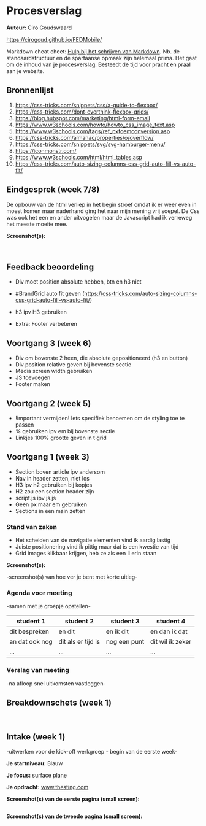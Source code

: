 # Procesverslag
**Auteur:** Ciro Goudswaard

https://cirogoud.github.io/FEDMobile/

Markdown cheat cheet: [Hulp bij het schrijven van Markdown](https://github.com/adam-p/markdown-here/wiki/Markdown-Cheatsheet). Nb. de standaardstructuur en de spartaanse opmaak zijn helemaal prima. Het gaat om de inhoud van je procesverslag. Besteedt de tijd voor pracht en praal aan je website.



## Bronnenlijst
1. https://css-tricks.com/snippets/css/a-guide-to-flexbox/
2. https://css-tricks.com/dont-overthink-flexbox-grids/
3. https://blog.hubspot.com/marketing/html-form-email
4. https://www.w3schools.com/howto/howto_css_image_text.asp
5. https://www.w3schools.com/tags/ref_pxtoemconversion.asp
6. https://css-tricks.com/almanac/properties/o/overflow/
7. https://css-tricks.com/snippets/svg/svg-hamburger-menu/
8. https://iconmonstr.com/
9. https://www.w3schools.com/html/html_tables.asp
10. https://css-tricks.com/auto-sizing-columns-css-grid-auto-fill-vs-auto-fit/



## Eindgesprek (week 7/8)

De opbouw van de html verliep in het begin stroef omdat ik er weer even in moest komen maar naderhand ging het naar mijn mening vrij soepel. De Css was ook het een en ander uitvogelen maar de Javascript had ik verreweg het meeste moeite mee. 

**Screenshot(s):**

<img src="./images/SSindexDes.jpg" alt="">
<img src="./images/SSindexMob.jpg" alt="">
<img src="./images/SSdetailDes.jpg" alt="">
<img src="./images/SSdetailMob.jpg" alt="">


## Feedback beoordeling

- Div moet position absolute hebben, btn en h3 niet
- #BrandGrid auto fit geven (https://css-tricks.com/auto-sizing-columns-css-grid-auto-fill-vs-auto-fit/)
- h3 ipv H3 gebruiken

- Extra: Footer verbeteren


## Voortgang 3 (week 6)

- Div om bovenste 2 heen, die absolute gepositioneerd (h3 en button)
- Div position relative geven bij bovenste sectie
- Media screen width gebruiken
- JS toevoegen
- Footer maken


## Voortgang 2 (week 5)

- !important vermijden! Iets specifiek benoemen om de styling toe te passen
- % gebruiken ipv em bij bovenste sectie
- Linkjes 100% grootte geven in t grid 


## Voortgang 1 (week 3)

- Section boven article ipv andersom
- Nav in header zetten, niet los
- H3 ipv h2 gebruiken bij kopjes
- H2 zou een section header zijn
- script.js ipv js.js
- Geen px maar em gebruiken
- Sections in een main zetten

### Stand van zaken

- Het scheiden van de navigatie elementen vind ik aardig lastig
- Juiste positionering vind ik pittig maar dat is een kwestie van tijd
- Grid images klikbaar krijgen, heb ze als een li erin staan

**Screenshot(s):**

-screenshot(s) van hoe ver je bent met korte uitleg-

### Agenda voor meeting

-samen met je groepje opstellen-

| student 1      | student 2          | student 3    | student 4        |
| ---            | ---                | ---          | ---              |
| dit bespreken  | en dit             | en ik dit    | en dan ik dat    |
| an dat ook nog | dit als er tijd is | nog een punt | dit wil ik zeker |
| ...            | ...                | ...          | ...              |

### Verslag van meeting

-na afloop snel uitkomsten vastleggen-



## Breakdownschets (week 1)

<img src="./images/The Sting Home Breakdown.jpg" alt="">
<img src="./images/Lost Minds Detail Breakdown.jpg" alt="">


## Intake (week 1)
-uitwerken voor de kick-off werkgroep - begin van de eerste week-

**Je startniveau:** Blauw

**Je focus:** surface plane

**Je opdracht:** www.thesting.com 

**Screenshot(s) van de eerste pagina (small screen):**

<img src="./images/The Sting home.jpg" alt="">

**Screenshot(s) van de tweede pagina (small screen):**
    
<img src="./images/Lost Minds detail.jpg" alt="">